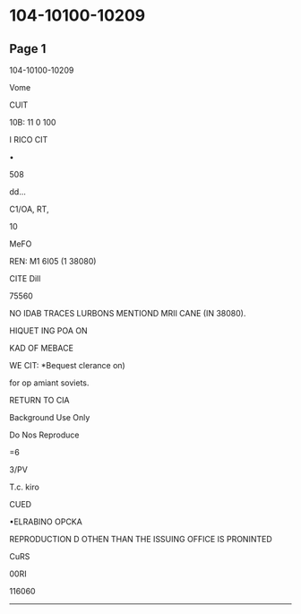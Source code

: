 # 104-10100-10209

## Page 1

104-10100-10209

Vome

CUlT

10B: 11 0 100

I RICO CIT

•

508

dd...

C1/OA, RT,

10

MeFO

REN: M1 6I05 (1 38080)

CITE Dill

75560

NO IDAB TRACES LURBONS MENTIOND MRII CANE (IN 38080).

HIQUET ING POA ON

KAD OF MEBACE

WE CIT: *Bequest clerance on)

for op amiant soviets.

RETURN TO CIA

Background Use Only

Do Nos Reproduce

=6

3/PV

T.c. kiro

CUED

•ELRABINO OPCKA

REPRODUCTION D OTHEN THAN THE ISSUING OFFICE IS PRONINTED

CuRS

00RI

116060

---

